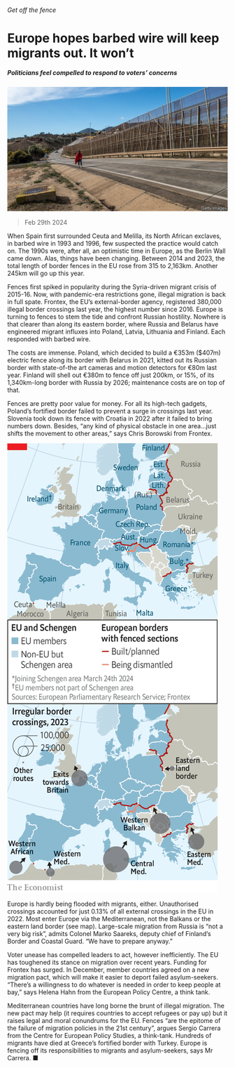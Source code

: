 ###### Get off the fence

# Europe hopes barbed wire will keep migrants out. It won’t 

##### Politicians feel compelled to respond to voters’ concerns 

![image](images/20240302_EUP504.jpg) 

> Feb 29th 2024 

When Spain first surrounded Ceuta and Melilla, its North African exclaves, in barbed wire in 1993 and 1996, few suspected the practice would catch on. The 1990s were, after all, an optimistic time in Europe, as the Berlin Wall came down. Alas, things have been changing. Between 2014 and 2023, the total length of border fences in the EU rose from 315 to 2,163km. Another 245km will go up this year.

Fences first spiked in popularity during the Syria-driven migrant crisis of 2015-16. Now, with pandemic-era restrictions gone, illegal migration is back in full spate. Frontex, the EU’s external-border agency, registered 380,000 illegal border crossings last year, the highest number since 2016. Europe is turning to fences to stem the tide and confront Russian hostility. Nowhere is that clearer than along its eastern border, where Russia and Belarus have engineered migrant influxes into Poland, Latvia, Lithuania and Finland. Each responded with barbed wire.

The costs are immense. Poland, which decided to build a €353m ($407m) electric fence along its border with Belarus in 2021, kitted out its Russian border with state-of-the art cameras and motion detectors for €80m last year. Finland will shell out €380m to fence off just 200km, or 15%, of its 1,340km-long border with Russia by 2026; maintenance costs are on top of that. 

Fences are pretty poor value for money. For all its high-tech gadgets, Poland’s fortified border failed to prevent a surge in crossings last year. Slovenia took down its fence with Croatia in 2022 after it failed to bring numbers down. Besides, “any kind of physical obstacle in one area…just shifts the movement to other areas,” says Chris Borowski from Frontex. 

![image](images/20240302_EUM936.png) 


Europe is hardly being flooded with migrants, either. Unauthorised crossings accounted for just 0.13% of all external crossings in the EU in 2022. Most enter Europe via the Mediterranean, not the Balkans or the eastern land border (see map). Large-scale migration from Russia is “not a very big risk”, admits Colonel Marko Saareks, deputy chief of Finland’s Border and Coastal Guard. “We have to prepare anyway.”

Voter unease has compelled leaders to act, however inefficiently. The EU has toughened its stance on migration over recent years. Funding for Frontex has surged. In December, member countries agreed on a new migration pact, which will make it easier to deport failed asylum-seekers. “There’s a willingness to do whatever is needed in order to keep people at bay,” says Helena Hahn from the European Policy Centre, a think tank. 

Mediterranean countries have long borne the brunt of illegal migration. The new pact may help (it requires countries to accept refugees or pay up) but it raises legal and moral conundrums for the EU. Fences “are the epitome of the failure of migration policies in the 21st century”, argues Sergio Carrera from the Centre for European Policy Studies, a think-tank. Hundreds of migrants have died at Greece’s fortified border with Turkey. Europe is fencing off its responsibilities to migrants and asylum-seekers, says Mr Carrera. ■


